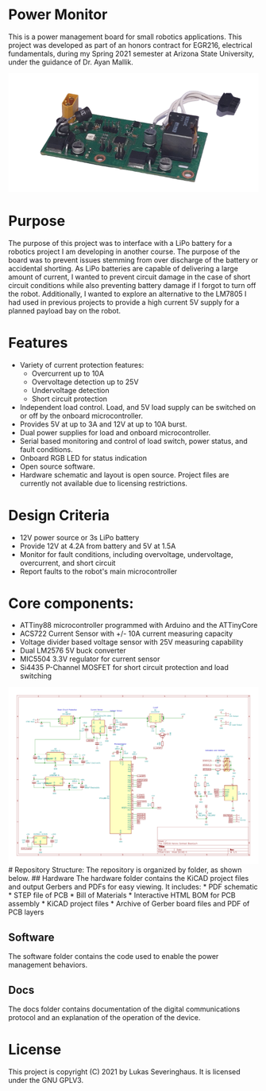 # Power Monitor
This is a power management board for small robotics applications. This project was
developed as part of an honors contract for EGR216, electrical fundamentals,
during my Spring 2021 semester at Arizona State University, under the guidance
of Dr. Ayan Mallik.

<img src="https://raw.githubusercontent.com/kk6axq/PowerMonitor/main/media/PCB%20Iso%20View.png" alt="PCB Photo" width="600">

# Purpose
The purpose of this project was to interface with a LiPo battery for a robotics
project I am developing in another course. The purpose of the board was to
prevent issues stemming from over discharge of the battery or accidental shorting.
As LiPo batteries are capable of delivering a large amount of current,
I wanted to prevent circuit damage in the case of short circuit conditions while
also preventing battery damage if I forgot to turn off the robot.
Additionally, I wanted to explore an alternative to the LM7805 I had used in
previous projects to provide a high current 5V supply for a planned payload bay
on the robot.
# Features
* Variety of current protection features:
  * Overcurrent up to 10A
  * Overvoltage detection up to 25V
  * Undervoltage detection
  * Short circuit protection
* Independent load control. Load, and 5V load supply can be switched on or off by the onboard microcontroller.
* Provides 5V at up to 3A and 12V at up to 10A burst.
* Dual power supplies for load and onboard microcontroller.
* Serial based monitoring and control of load switch, power status, and fault conditions.
* Onboard RGB LED for status indication
* Open source software.
* Hardware schematic and layout is open source. Project files are currently not available due to licensing restrictions.
# Design Criteria
* 12V power source or 3s LiPo battery
* Provide 12V at 4.2A from battery and 5V at 1.5A
* Monitor for fault conditions, including overvoltage, undervoltage, overcurrent, and short circuit
* Report faults to the robot's main microcontroller

# Core components:
* ATTiny88 microcontroller programmed with Arduino and the ATTinyCore
* ACS722 Current Sensor with +/- 10A current measuring capacity
* Voltage divider based voltage sensor with 25V measuring capability
* Dual LM2576 5V buck converter
* MIC5504 3.3V regulator for current sensor
* Si4435 P-Channel MOSFET for short circuit protection and load switching
<img src="https://raw.githubusercontent.com/kk6axq/PowerMonitor/main/media/Schematic.png" alt="Schematic" width="600">
# Repository Structure:
The repository is organized by folder, as shown below.
## Hardware
The hardware folder contains the KiCAD project files and output Gerbers and PDFs
for easy viewing. It includes:
* PDF schematic
* STEP file of PCB
* Bill of Materials
* Interactive HTML BOM for PCB assembly
* KiCAD project files
* Archive of Gerber board files and PDF of PCB layers

## Software
The software folder contains the code used to enable the power management behaviors.
## Docs
The docs folder contains documentation of the digital communications protocol and an explanation of the operation of the device.

# License
This project is copyright (C) 2021 by Lukas Severinghaus. It is licensed under the GNU GPLV3.
